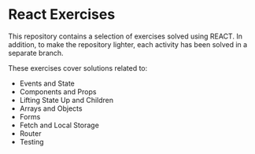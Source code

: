# React Exercises

This repository contains a selection of exercises solved using REACT. In addition, to make the repository lighter, each activity has been solved in a separate branch. 

These exercises cover solutions related to:

* Events and State
* Components and Props
* Lifting State Up and Children
* Arrays and Objects
* Forms
* Fetch and Local Storage
* Router
* Testing
